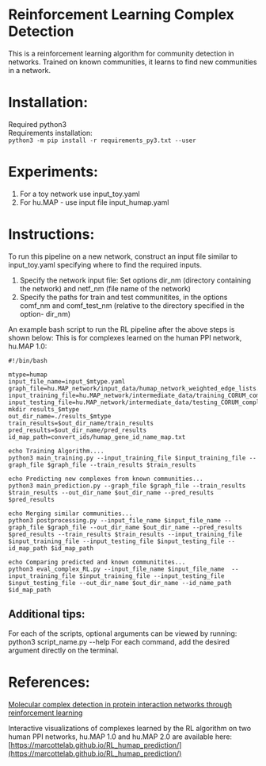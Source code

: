# Reinforcement Learning Complex Detection
This is a reinforcement learning algorithm for community detection in networks. Trained on known communities, it learns to find new communities in a network.

# Installation:
Required python3                                  
Requirements installation:                        
`python3 -m pip install -r requirements_py3.txt --user`

# Experiments:
1. For a toy network use input_toy.yaml
2. For hu.MAP - use input file input_humap.yaml

# Instructions:
To run this pipeline on a new network, construct an input file similar to input_toy.yaml specifying where to find the required inputs.
1. Specify the network input file: Set options dir_nm (directory containing the network) and netf_nm (file name of the network)
2. Specify the paths for train and test communitites, in the options comf_nm and comf_test_nm (relative to the directory specified in the option- dir_nm)

An example bash script to run the RL pipeline after the above steps is shown below: This is for complexes learned on the human PPI network, hu.MAP 1.0:
```
#!/bin/bash

mtype=humap
input_file_name=input_$mtype.yaml
graph_file=hu.MAP_network/input_data/humap_network_weighted_edge_lists.txt
input_training_file=hu.MAP_network/intermediate_data/training_CORUM_complexes_node_lists.txt
input_testing_file=hu.MAP_network/intermediate_data/testing_CORUM_complexes_node_lists.txt
mkdir results_$mtype
out_dir_name=./results_$mtype
train_results=$out_dir_name/train_results
pred_results=$out_dir_name/pred_results
id_map_path=convert_ids/humap_gene_id_name_map.txt

echo Training Algorithm....
python3 main_training.py --input_training_file $input_training_file --graph_file $graph_file --train_results $train_results

echo Predicting new complexes from known communities...
python3 main_prediction.py --graph_file $graph_file --train_results $train_results --out_dir_name $out_dir_name --pred_results $pred_results

echo Merging similar communities...
python3 postprocessing.py --input_file_name $input_file_name --graph_file $graph_file --out_dir_name $out_dir_name --pred_results $pred_results --train_results $train_results --input_training_file $input_training_file --input_testing_file $input_testing_file --id_map_path $id_map_path

echo Comparing predicted and known communitites...
python3 eval_complex_RL.py --input_file_name $input_file_name  --input_training_file $input_training_file --input_testing_file $input_testing_file --out_dir_name $out_dir_name --id_name_path $id_map_path

```

## Additional tips:
For each of the scripts, optional arguments can be viewed by running: python3 script_name.py --help
For each command, add the desired argument directly on the terminal.

# References:
[Molecular complex detection in protein interaction networks through reinforcement learning](https://www.biorxiv.org/content/10.1101/2022.06.20.496772v1) 

Interactive visualizations of complexes learned by the RL algorithm on two human PPI networks, hu.MAP 1.0 and hu.MAP 2.0 are available here: [https://marcottelab.github.io/RL_humap_prediction/](https://marcottelab.github.io/RL_humap_prediction/)
